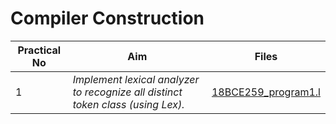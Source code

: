 # Compiler Construction

| Practical No | Aim              |Files      |
|--------------|------------------|-----------|
| 1 | _Implement lexical analyzer to recognize all distinct token class (using Lex)._ | [18BCE259_program1.l](./18BCE259_program1.l) |